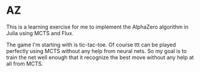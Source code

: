 # AZ

This is a learning exercise for me to implement the AlphaZero algorithm in Julia using MCTS and Flux.  

The game I'm starting with is tic-tac-toe.  Of course ttt can be played perfectly using MCTS without 
any help from neural nets. So my goal is to train the net well enough that it recognize the best move 
without any help at all from MCTS.
